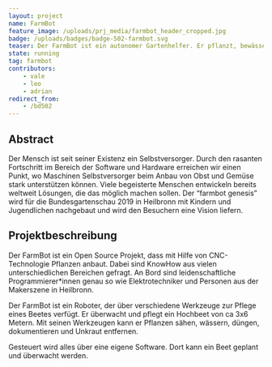 ```yaml
---
layout: project
name: FarmBot
feature_image: /uploads/prj_media/farmbot_header_cropped.jpg
badge: /uploads/badges/badge-502-farmbot.svg
teaser: Der FarmBot ist ein autonomer Gartenhelfer. Er pflanzt, bewässer und düngt ein Hochbeet. Auf der Bundesgartenschau in Heilbronn wird ein Prototyp ausgestellt sein und in Aktion zu begutachten.
state: running
tag: farmbot
contributors:
    - vale
    - leo
    - adrian
redirect_from:
    - /bd502
---
```


## Abstract

Der Mensch ist seit seiner Existenz ein Selbstversorger. Durch den rasanten Fortschritt im Bereich der Software und Hardware erreichen wir einen Punkt, wo Maschinen Selbstversorger beim Anbau von Obst und Gemüse stark unterstützen können. Viele begeisterte Menschen entwickeln bereits weltweit Lösungen, die das möglich machen sollen. Der “farmbot genesis” wird für die Bundesgartenschau 2019 in Heilbronn mit Kindern und Jugendlichen nachgebaut und wird den Besuchern eine Vision liefern.

## Projektbeschreibung

Der FarmBot ist ein Open Source Projekt, dass mit Hilfe von CNC-Technologie Pflanzen anbaut. Dabei sind KnowHow aus vielen unterschiedlichen Bereichen gefragt. An Bord sind leidenschaftliche Programmierer*innen genau so wie Elektrotechniker und Personen aus der Makerszene in Heilbronn.

Der FarmBot ist ein Roboter, der über verschiedene Werkzeuge zur Pflege eines Beetes verfügt. Er überwacht und pflegt ein Hochbeet von ca 3x6 Metern. 
Mit seinen Werkzeugen kann er Pflanzen sähen, wässern, düngen, dokumentieren und Unkraut entfernen.

Gesteuert wird alles über eine eigene Software. Dort kann ein Beet geplant und überwacht werden. 
